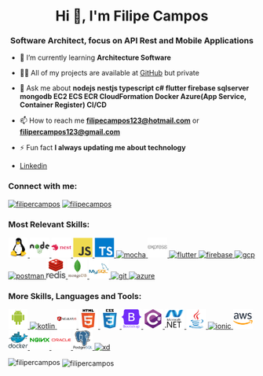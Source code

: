 <h1 align="center">Hi 👋, I'm Filipe Campos</h1>
<h3 align="center"> Software Architect, focus on API Rest and Mobile Applications</h3>

- 🌱 I’m currently learning **Architecture Software**

- 👨‍💻 All of my projects are available at [GitHub](https://github.com/filipercampos) but private

- 💬 Ask me about **nodejs nestjs typescript c# flutter firebase sqlserver mongodb EC2 ECS ECR CloudFormation Docker Azure(App Service, Container Register) CI/CD**

- 📫 How to reach me **filipecampos123@hotmail.com** or **filipercampos123@gmail.com**

- ⚡ Fun fact **I always updating me about technology**

- [Linkedin](https://www.linkedin.com/in/filipercampos)

<h3 align="left">Connect with me:</h3>
<p align="left">
<a href="https://linkedin.com/in/filipercampos" target="blank"><img align="center" src="https://cdn.jsdelivr.net/npm/simple-icons@3.0.1/icons/linkedin.svg" alt="filipercampos" height="30" width="40" /></a>
<a href="https://stackoverflow.com/users/3144675/filipecampos" target="blank"><img align="center" src="https://cdn.jsdelivr.net/npm/simple-icons@3.0.1/icons/stackoverflow.svg" alt="filipecampos" height="30" width="40" /></a>
</p>

<h3 align="left">Most Relevant Skills:</h3>
<p align="left">
<a href="https://www.linux.org/" target="_blank"> <img
src="https://raw.githubusercontent.com/devicons/devicon/master/icons/linux/linux-original.svg" alt="linux"
width="40" height="40" /> </a>
<a href="https://nodejs.org" target="_blank"> <img
src="https://raw.githubusercontent.com/devicons/devicon/master/icons/nodejs/nodejs-original-wordmark.svg"
alt="nodejs" width="40" height="40" /> </a>
<a href="https://docs.nestjs.com" target="_blank"> <img
src="https://raw.githubusercontent.com/devicons/devicon/master/icons/nestjs/nestjs-plain-wordmark.svg"
alt="nodejs" width="40" height="40" /> </a>  
<a href="https://developer.mozilla.org/en-US/docs/Web/JavaScript" target="_blank"> <img
src="https://raw.githubusercontent.com/devicons/devicon/master/icons/javascript/javascript-original.svg"
alt="javascript" width="40" height="40" /> </a>
<a href="https://www.typescriptlang.org/" target="_blank"> <img
src="https://raw.githubusercontent.com/devicons/devicon/master/icons/typescript/typescript-original.svg"
alt="typescript" width="40" height="40" /> </a>
<a href="https://mochajs.org" target="_blank"> <img src="https://www.vectorlogo.zone/logos/mochajs/mochajs-icon.svg"
alt="mocha" width="40" height="40" />
</a>
<a href="https://expressjs.com" target="_blank"> <img
src="https://raw.githubusercontent.com/devicons/devicon/master/icons/express/express-original-wordmark.svg"
alt="express" width="40" height="40" /> </a>
<a href="https://flutter.dev" target="_blank"> <img
src="https://www.vectorlogo.zone/logos/flutterio/flutterio-icon.svg" alt="flutter" width="40" height="40" />
</a>
<a href="https://firebase.google.com/" target="_blank"> <img
src="https://www.vectorlogo.zone/logos/firebase/firebase-icon.svg" alt="firebase" width="40" height="40" />
</a>
<a href="https://cloud.google.com" target="_blank"> <img
src="https://www.vectorlogo.zone/logos/google_cloud/google_cloud-icon.svg" alt="gcp" width="40"
height="40" />
</a>
<a href="https://postman.com" target="_blank"> <img
src="https://www.vectorlogo.zone/logos/getpostman/getpostman-icon.svg" alt="postman" width="40"
height="40" /> </a> <a href="https://redis.io" target="_blank"> <img
src="https://raw.githubusercontent.com/devicons/devicon/master/icons/redis/redis-original-wordmark.svg"
alt="redis" width="40" height="40" /> </a>
<a href="https://www.mongodb.com/" target="_blank"> <img
src="https://raw.githubusercontent.com/devicons/devicon/master/icons/mongodb/mongodb-original-wordmark.svg"
alt="mongodb" width="40" height="40" /> </a>
<a href="https://www.mysql.com/" target="_blank"> <img
src="https://raw.githubusercontent.com/devicons/devicon/master/icons/mysql/mysql-original-wordmark.svg"
alt="mysql" width="40" height="40" /> </a>
<a href="https://git-scm.com/" target="_blank"> <img
src="https://www.vectorlogo.zone/logos/git-scm/git-scm-icon.svg" alt="git" width="40" height="40" /> </a>
</a>
<a href="https://azure.microsoft.com/en-in/" target="_blank"> <img
src="https://www.vectorlogo.zone/logos/microsoft_azure/microsoft_azure-icon.svg" alt="azure" width="40"
height="40" /> </a>
</p>

<h3 align="left">More Skills, Languages and Tools:</h3>
<p align="left">
<a href="https://developer.android.com" target="_blank"> <img
src="https://raw.githubusercontent.com/devicons/devicon/master/icons/android/android-original-wordmark.svg"
alt="android" width="40" height="40" /> </a>
<a href="https://kotlinlang.org" target="_blank"> <img
src="https://www.vectorlogo.zone/logos/kotlinlang/kotlinlang-icon.svg" alt="kotlin" width="40"
height="40" />
<a href="https://angular.io" target="_blank"> <img
src="https://raw.githubusercontent.com/devicons/devicon/master/icons/angularjs/angularjs-original-wordmark.svg"
alt="angularjs" width="40" height="40" /> </a>
<a href="https://www.w3.org/html/" target="_blank"> <img
src="https://raw.githubusercontent.com/devicons/devicon/master/icons/html5/html5-original-wordmark.svg"
alt="html5" width="40" height="40" /> </a>
<a href="https://www.w3schools.com/css/" target="_blank"> <img
src="https://raw.githubusercontent.com/devicons/devicon/master/icons/css3/css3-original-wordmark.svg"
alt="css3" width="40" height="40" /> </a>
<a href="https://getbootstrap.com" target="_blank"> <img
src="https://raw.githubusercontent.com/devicons/devicon/master/icons/bootstrap/bootstrap-plain-wordmark.svg"
alt="bootstrap" width="40" height="40" /> </a>
<a href="https://www.w3schools.com/cs/" target="_blank"> <img
src="https://raw.githubusercontent.com/devicons/devicon/master/icons/csharp/csharp-original.svg"
alt="csharp" width="40" height="40" /> </a>
<a href="https://dotnet.microsoft.com/" target="_blank"> <img
src="https://raw.githubusercontent.com/devicons/devicon/master/icons/dot-net/dot-net-original-wordmark.svg"
alt="dotnet" width="40" height="40" /> </a>
<a href="https://www.java.com" target="_blank"> <img
src="https://raw.githubusercontent.com/devicons/devicon/master/icons/java/java-original.svg" alt="java"
width="40" height="40" /> </a>
<a href="https://ionicframework.com" target="_blank"> <img
src="https://upload.wikimedia.org/wikipedia/commons/d/d1/Ionic_Logo.svg" alt="ionic" width="40"
height="40" />
</a>
<a href="https://aws.amazon.com" target="_blank"> <img
src="https://raw.githubusercontent.com/devicons/devicon/master/icons/amazonwebservices/amazonwebservices-original-wordmark.svg"
alt="aws" width="40" height="40" /> </a>
<a href="https://www.docker.com/" target="_blank"> <img
src="https://raw.githubusercontent.com/devicons/devicon/master/icons/docker/docker-original-wordmark.svg"
alt="docker" width="40" height="40" /> </a>
<a href="https://www.nginx.com" target="_blank"> <img
src="https://raw.githubusercontent.com/devicons/devicon/master/icons/nginx/nginx-original.svg"
alt="nginx" width="40" height="40" /> </a>
<a href="https://www.oracle.com/" target="_blank"> <img
src="https://raw.githubusercontent.com/devicons/devicon/master/icons/oracle/oracle-original.svg"
alt="oracle" width="40" height="40" /> </a>
<a href="https://www.postgresql.org" target="_blank"> <img
src="https://raw.githubusercontent.com/devicons/devicon/master/icons/postgresql/postgresql-original-wordmark.svg"
alt="postgresql" width="40" height="40" /> </a>
<a href="https://www.adobe.com/products/xd.html" target="_blank"> <img
src="https://cdn.worldvectorlogo.com/logos/adobe-xd.svg" alt="xd" width="40" height="40" /> </a>
</p>

<p><img align="left" src="https://github-readme-stats.vercel.app/api/top-langs?username=filipercampos&show_icons=true&locale=en&layout=compact" alt="filipercampos" /></p>

<p>&nbsp;<img align="center" src="https://github-readme-stats.vercel.app/api?username=filipercampos&show_icons=true&locale=en" alt="filipercampos" /></p>

<!-- <p><img align="center" src="https://github-readme-streak-stats.herokuapp.com/?user=filipercampos&" alt="filipercampos" /></p> -->
